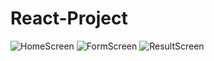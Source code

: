 # React-Project
![HomeScreen](https://github.com/chirazm/React-Project/assets/59312759/eaecd2fb-768f-4f89-9db6-c83c2568ddbd)
![FormScreen](https://github.com/chirazm/React-Project/assets/59312759/6e7ad4db-3185-49f2-9098-c9b0218daa50)
![ResultScreen](https://github.com/chirazm/React-Project/assets/59312759/26508c15-4156-4341-8477-a033bcdaf77d)
